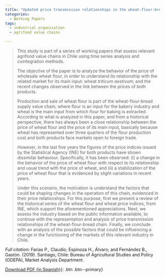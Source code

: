 ```yaml
---
title: "Updated price transmission relationships in the wheat-flour-bread value chain in Chile"
categories:
  - Working Papers
tags:
  - industrial organization
  - agrifood value chains
  
---
```

> This study is part of a series of working papers that assess relevant agrifood value chains in Chile using time series analysis and cointegration methods.
>
> The objective of the paper is to analyze the behavior of the price of wholesale wheat flour, in order to understand its relationship with the related market for its main input: wheat *triticum aestivum*; and the recent changes observed in the link between the prices of both products.
>
> Production and sale of wheat flour is part of the wheat-flour-bread supply value chain; where flour is an input for the bakery industry and wheat is the main input from which flour for baking is extracted. According to what is analyzed in this paper, and from a historical perspective, there has always been a close relationship between the price of wheat flour and the price of its main input, basically because wheat has represented over three quarters of the flour production cost and both products face markets open to foreign trade.
>
> However, in the last five years the figures of the price indices issued by the Statistical Agency (INE) for both products have shown dissimilar behaviour. Specifically, it has been observed: (i) a change in the behavior of the price of wheat flour with respect to its relationship and usual trend with the price of wheat, and (ii) a stabilization of the price of wheat flour that is evidenced by slight variations in recent years.
>
> Under this scenario, the motivation is understand the factors that could be shaping changes in the operation of this chain, evidenced in their price relationships. For this purpose, first we present a review of the historical series of the wheat flour and wheat price indices, from INE, which support the aforementioned appreciations. Next, we assess the industry based on the public information available, to continue with the representation and analysis of price transmission relationships of the wheat-flour-bread chain. Finally, we conclude with an analysis of the possible factors that could be influencing a change in the functioning of the markets of this relevant industry in Chile.

*Full citation:* Farías P., Claudio; Espinoza H., Álvaro; and Fernández B., Gastón. (2019). Santiago, Chile: Bureau of Agricultural Studies and Policy (ODEPA), Market Analysis Department.

[Download PDF (in Spanish)](https://www.odepa.gob.cl/wp-content/uploads/2019/02/articulo-harina_trigo2019.pdf){: .btn .btn--primary}





